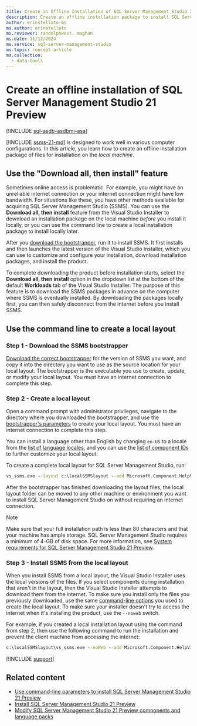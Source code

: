 ```yaml
---
title: Create an Offline Installation of SQL Server Management Studio 21 Preview
description: Create an offline installation package to install SQL Server Management Studio (SSMS) offline when you have an unreliable internet connection or low bandwidth.
author: erinstellato-ms
ms.author: erinstellato
ms.reviewer: randolphwest, maghan
ms.date: 11/12/2024
ms.service: sql-server-management-studio
ms.topic: concept-article
ms.collection:
  - data-tools
---
```

# Create an offline installation of SQL Server Management Studio 21 Preview

[!INCLUDE [sql-asdb-asdbmi-asa](../includes/applies-to-version/sql-asdb-asdbmi-asa.md)]

[!INCLUDE [ssms-21-md](../includes/ssms-21-md.md)] is designed to work well in various computer configurations. In this article, you learn how to create an offline installation package of files for installation on the *local machine*.

## Use the "Download all, then install" feature

Sometimes online access is problematic. For example, you might have an unreliable internet connection or your internet connection might have low bandwidth. For situations like these, you have other methods available for acquiring SQL Server Management Studio (SSMS). You can use the **Download all, then install** feature from the Visual Studio Installer to download an installation package on the local machine *before* you install it locally, or you can use the command line to create a local installation package to install locally later.

After you [download the bootstrapper](#step-1---download-the-ssms-bootstrapper), run it to install SSMS. It first installs and then launches the latest version of the Visual Studio Installer, which you can use to customize and configure your installation, download installation packages, and install the product.

To complete downloading the product before installation starts, select the **Download all, then install** option in the dropdown list at the bottom of the default **Workloads** tab of the Visual Studio Installer. The purpose of this feature is to download the SSMS packages in advance on the computer where SSMS is eventually installed. By downloading the packages locally first, you can then safely disconnect from the internet before you install SSMS.

## Use the command line to create a local layout

### Step 1 - Download the SSMS bootstrapper

[Download the correct bootstrapper](install.md) for the version of SSMS you want, and copy it into the directory you want to use as the source location for your local layout. The bootstrapper is the executable you use to create, update, or modify your local layout. You must have an internet connection to complete this step.

### Step 2 - Create a local layout

Open a command prompt with administrator privileges, navigate to the directory where you downloaded the bootstrapper, and use the [bootstrapper's parameters](command-line-parameters.md#layout-command-and-command-line-parameters) to create your local layout. You must have an internet connection to complete this step.

You can install a language other than English by changing `en-US` to a locale from the [list of language locales](command-line-parameters.md#list-of-language-locales), and you can use the [list of component IDs](workload-component-ids.md) to further customize your local layout.

To create a complete local layout for SQL Server Management Studio, run:

```cmd
vs_ssms.exe --layout c:\localSSMSlayout --add Microsoft.Component.HelpViewer
```

After the bootstrapper has finished downloading the layout files, the local layout folder can be moved to any other machine or environment you want to install SQL Server Management Studio on without requiring an internet connection.

> [!NOTE]  
> Make sure that your full installation path is less than 80 characters and that your machine has ample storage. SQL Server Management Studio requires a minimum of 4-GB of disk space. For more information, see [System requirements for SQL Server Management Studio 21 Preview](../ssms-21/system-requirements.md).

### Step 3 - Install SSMS from the local layout

When you install SSMS from a local layout, the Visual Studio Installer uses the local versions of the files. If you select components during installation that aren't in the layout, then the Visual Studio Installer attempts to download them from the internet. To make sure you install only the files you previously downloaded, use the same [command-line options](command-line-parameters.md) you used to create the local layout. To make sure your installer doesn't try to access the internet when it's installing the product, use the `--noweb` switch.

For example, if you created a local installation layout using the command from step 2, then use the following command to run the installation and prevent the client machine from accessing the internet:

```cmd
c:\localSSMSlayout\vs_ssms.exe --noWeb --add Microsoft.Component.HelpViewer
```

[!INCLUDE [support](../includes/support.md)]

## Related content

- [Use command-line parameters to install SQL Server Management Studio 21 Preview](command-line-parameters.md)
- [Install SQL Server Management Studio 21 Preview](install.md)
- [Modify SQL Server Management Studio 21 Preview components and language packs](modify.md)
